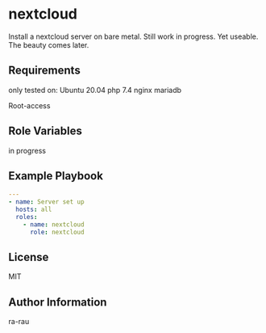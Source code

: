 nextcloud
=========

Install a nextcloud server on bare metal.
Still work in progress. Yet useable. The beauty comes later.

Requirements
------------

only tested on:
Ubuntu 20.04
php 7.4
nginx
mariadb

Root-access

Role Variables
--------------

in progress

Example Playbook
----------------

```yaml
---
- name: Server set up
  hosts: all
  roles:
    - name: nextcloud
      role: nextcloud
```

License
-------

MIT

Author Information
------------------

ra-rau
